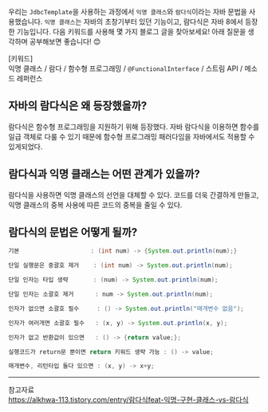 우리는 `JdbcTemplate`을 사용하는 과정에서 `익명 클래스`와 `람다식`이라는 자바 문법을 사용했습니다. `익명 클래스`는 자바의 초창기부터 있던 기능이고, 람다식은 자바 8에서 등장한 기능입니다. 다음 키워드를 사용해 몇 가지 블로그 글을 찾아보세요! 아래 질문을 생각하며 공부해보면 좋습니다! 😊

[키워드]  
익명 클래스 / 람다 / 함수형 프로그래밍 / `@FunctionalInterface` / 스트림 API / 메소드 레퍼런스 


## 자바의 람다식은 왜 등장했을까?
람다식은 함수형 프로그래밍을 지원하기 위해 등장했다. 자바 람다식을 이용하면 함수를 일급 객체로 다룰 수 있기 때문에 함수형 프로그래밍 패러다임을 자바에서도 적용할 수 있게되었다.


## 람다식과 익명 클래스는 어떤 관계가 있을까?
람다식을 사용하면 익명 클래스의 선언을 대체할 수 있다. 코드를 더욱 간결하게 만들고, 익명 클래스의 중복 사용에 따른 코드의 중복을 줄일 수 있다.

## 람다식의 문법은 어떻게 될까?
```java
기본                    : (int num) -> {System.out.println(num);} 

단일 실행문은 중괄호 제거    : (int num) -> System.out.println(num);

단일 인자는 타입 생략       : (num) -> System.out.println(num);

단일 인자는 소괄호 제거      : num -> System.out.println(num);

인자가 없으면 소괄호 필수     : () -> System.out.println("매개변수 없음"); 

인자가 여러개면 소괄호 필수   : (x, y) -> System.out.println(x, y);

인자가 없고 반환값이 있으면   : () -> {return value;};

실행코드가 return문 뿐이면 return 키워드 생략 가능 : () -> value;

매개변수, 리턴타입 둘다 있으면 : (x, y) -> x+y;

```

---
참고자료  
https://alkhwa-113.tistory.com/entry/람다식feat-익명-구현-클래스-vs-람다식
